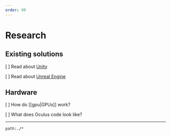 ```yaml
---
order: 99
---
```

# Research
## Existing solutions

[ ] Read about [Unity][unity]

[ ] Read about [Unreal Engine][unreal]

## Hardware

[ ] How do [[gpu|GPUs]] work?

[ ] What does Oculus code look like?

---
```query
path:./*
```

[unity]: https://unity.com/
[unreal]: https://www.unrealengine.com/en-US/
